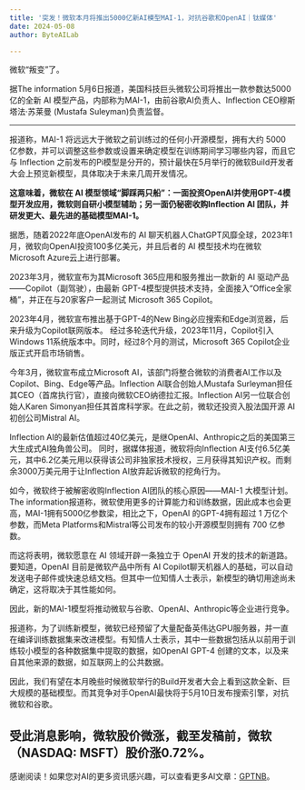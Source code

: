 ```yaml
---
title: '突发！微软本月将推出5000亿新AI模型MAI-1，对抗谷歌和OpenAI｜钛媒体'
date: 2024-05-08
author: ByteAILab

---
```


微软“叛变”了。

据The information 5月6日报道，美国科技巨头微软公司将推出一款参数达5000亿的全新 AI 模型产品，内部称为MAI-1，由前谷歌AI负责人、Inflection CEO穆斯塔法·苏莱曼 (Mustafa Suleyman)负责监督。

---


报道称，MAI-1 将远远大于微软之前训练过的任何小开源模型，拥有大约 5000 亿参数，并可以调整这些参数或设置来确定模型在训练期间学习哪些内容，而且它与 Inflection 之前发布的Pi模型是分开的，预计最快在5月举行的微软Build开发者大会上预览新模型，具体取决于未来几周开发情况。

**这意味着，微软在 AI 模型领域“脚踩两只船”：一面投资OpenAI并使用GPT-4模型开发应用，微软则自研小模型辅助；另一面仍秘密收购Inflection AI 团队，并研发更大、最先进的基础模型MAI-1。**

据悉，随着2022年底OpenAI发布的 AI 聊天机器人ChatGPT风靡全球，2023年1月，微软向OpenAI投资100多亿美元，并且后者的 AI 模型技术均在微软Microsoft Azure云上进行部署。

2023年3月，微软宣布为其Microsoft 365应用和服务推出一款新的 AI 驱动产品——Copilot（副驾驶），由最新 GPT-4模型提供技术支持，全面接入“Office全家桶”，并正在与20家客户一起测试 Microsoft 365 Copilot。

2023年4月，微软宣布推出基于GPT-4的New Bing必应搜索和Edge浏览器，后来升级为Copilot联网版本。
经过多轮迭代升级，2023年11月，Copilot引入Windows 11系统版本中。同时，经过8个月的测试，Microsoft 365 Copilot企业版正式开启市场销售。

今年3月，微软宣布成立Microsoft AI，该部门将整合微软的消费者AI工作以及Copilot、Bing、Edge等产品。Inflection AI联合创始人Mustafa Surleyman担任其CEO（首席执行官），直接向微软CEO纳德拉汇报。Inflection AI另一位联合创始人Karen Simonyan担任其首席科学家。在此之前，微软还投资入股法国开源 AI 初创公司Mistral AI。

Inflection AI的最新估值超过40亿美元，是继OpenAI、Anthropic之后的美国第三大生成式AI独角兽公司。
同时，据媒体报道，微软将向Inflection AI支付6.5亿美元，其中6.2亿美元用以获得该公司非独家技术授权，三月获得其知识产权。而剩余3000万美元用于让Inflection AI放弃起诉微软的挖角行为。

如今，微软终于被解密收购Inflection AI团队的核心原因——MAI-1 大模型计划。
The information报道称，微软使用更多的计算能力和训练数据，因此成本也会更高，MAI-1拥有5000亿参数梁，相比之下，OpenAI 的GPT-4拥有超过 1 万亿个参数，而Meta Platforms和Mistral等公司发布的较小开源模型则拥有 700 亿参数。

而这将表明，微软愿意在 AI 领域开辟一条独立于 OpenAI 开发的技术的新道路。要知道，OpenAI 目前是微软产品中所有 AI Copilot聊天机器人的基础，可以自动发送电子邮件或快速总结文档。但其中一位知情人士表示，新模型的确切用途尚未确定，这将取决于其性能如何。 

因此，新的MAI-1模型将推动微软与谷歌、OpenAI、Anthropic等企业进行竞争。

报道称，为了训练新模型，微软已经预留了大量配备英伟达GPU服务器，并一直在编译训练数据集来改进模型。有知情人士表示，其中一些数据包括从以前用于训练较小模型的各种数据集中提取的数据，如OpenAI GPT-4 创建的文本，以及来自其他来源的数据，如互联网上的公共数据。

因此，我们有望在本月晚些时候微软举行的Build开发者大会上看到这款全新、巨大规模的基础模型。而其竞争对手OpenAI最快将于5月10日发布搜索引擎，对抗微软和谷歌。

受此消息影响，微软股价微涨，截至发稿前，微软（NASDAQ: MSFT）股价涨0.72%。
---
感谢阅读！如果您对AI的更多资讯感兴趣，可以查看更多AI文章：[GPTNB](https://gptnb.com)。